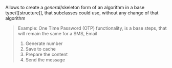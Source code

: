 
Allows to create a *general*/skeleton form of an algorithm in a base type/[[structure]], that subclasses could use, without any change of that algorithm
> Example: One Time Password (OTP) functionality, is a base steps, that will remain the same for a SMS, Email
> 1. Generate number
> 2. Save to cache
> 3. Prepare the content
> 4. Send the message
